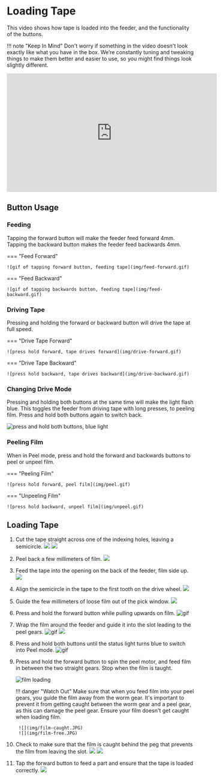 # Loading Tape

This video shows how tape is loaded into the feeder, and the functionality of the buttons.

!!! note "Keep In Mind"
    Don't worry if something in the video doesn't look exactly like what you have in the box. We’re constantly tuning and tweaking things to make them better and easier to use, so you might find things look slightly different.
<div class="video-wrapper">
<iframe width="560" height="315" margin="auto" src="https://www.youtube.com/embed/5qwbSq9e7dI" title="YouTube video player" frameborder="0" allow="accelerometer; autoplay; clipboard-write; encrypted-media; gyroscope; picture-in-picture" allowfullscreen></iframe>
</div>

## Button Usage

### Feeding

Tapping the forward button will make the feeder feed forward 4mm. Tapping the backward button makes the feeder feed backwards 4mm.

=== "Feed Forward"

    ![gif of tapping forward button, feeding tape](img/feed-forward.gif)

=== "Feed Backward"

    ![gif of tapping backwards button, feeding tape](img/feed-backward.gif)

### Driving Tape

Pressing and holding the forward or backward button will drive the tape at full speed.

=== "Drive Tape Forward"

    ![press hold forward, tape drives forward](img/drive-forward.gif)

=== "Drive Tape Backward"

    ![press hold backward, tape drives backward](img/drive-backward.gif)

### Changing Drive Mode

Pressing and holding both buttons at the same time will make the light flash blue. This toggles the feeder from driving tape with long presses, to peeling film. Press and hold both buttons again to switch back.

![press and hold both buttons, blue light](img/change-modes.gif)

### Peeling Film

When in Peel mode, press and hold the forward and backwards buttons to peel or unpeel film.

=== "Peeling Film"

    ![press hold forward, peel film](img/peel.gif)

=== "Unpeeling Film"

    ![press hold backward, unpeel film](img/unpeel.gif)

## Loading Tape

1. Cut the tape straight across one of the indexing holes, leaving a semicircle.
   ![](img/cut-tape.JPG)
   ![](img/cut-tape2.JPG)
2. Peel back a few millimeters of film.
   ![](img/IMG_2170.JPG)
3. Feed the tape into the opening on the back of the feeder, film side up.
   ![](img/IMG_2171.JPG)
4. Align the semicircle in the tape to the first tooth on the drive wheel.
   ![](img/IMG_2174.JPG)
5. Guide the few millimeters of loose film out of the pick window.
   ![](img/IMG_2172.JPG)
6. Press and hold the forward button while pulling upwards on film.
   ![gif](img/pull-film-while-driving.gif)
7. Wrap the film around the feeder and guide it into the slot leading to the peel gears.
   ![gif](img/wrap-around-film.gif)
   ![](img/film-guide-1.JPG)

8. Press and hold both buttons until the status light turns blue to switch into Peel mode.
   ![gif](img/change-modes.gif)

9. Press and hold the forward button to spin the peel motor, and feed film in between the two straight gears. Stop when the film is taught.

    ![film loading](img/loading-film.gif)
    
    !!! danger "Watch Out"
        Make sure that when you feed film into your peel gears, you guide the film away from the worm gear. It's important to prevent it from getting caught between the worm gear and a peel gear, as this can damage the peel gear. Ensure your film doesn't get caught when loading film.

        ![](img/film-caught.JPG)
        ![](img/film-free.JPG)

10. Check to make sure that the film is caught behind the peg that prevents the film from leaving the slot.
    ![](img/film-guide-2.JPG)
    ![](img/film-in-gears.JPG)

11. Tap the forward button to feed a part and ensure that the tape is loaded correctly.
    ![](img/feed-forward.gif)
